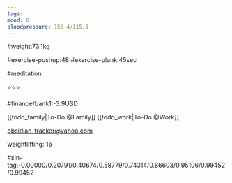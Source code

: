 ```yaml
---
tags: 
mood: 6
bloodpressure: 156.4/115.8
---
```


#weight:73.1kg

#exercise-pushup:48
#exercise-plank:45sec

#meditation

⭐⭐⭐

#finance/bank1:-3.9USD

[[todo_family|To-Do @Family]]
[[todo_work|To-Do @Work]]

obsidian-tracker@yahoo.com

weightlifting: 16

#sin-tag:-0.00000/0.20791/0.40674/0.58779/0.74314/0.86603/0.95106/0.99452/0.99452

